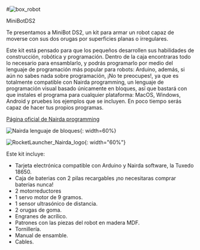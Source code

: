 #![box_robot](https://github.com/user-attachments/assets/19cead73-eca3-4f60-8209-6eb909850203)

MiniBotDS2

Te presentamos a MiniBot DS2, un kit para armar un robot capaz de moverse con sus dos orugas por superficies planas o irregulares.

Este kit está pensado para que los pequeños desarrollen sus habilidades de construcción, robótica y programación. Dentro de la caja encontraras todo lo necesario para ensamblarlo, y podrás programarlo por medio del lenguaje de programación más popular para robots: Arduino, además, si aún no sabes nada sobre programación, ¡No te preocupes!, ya que es totalmente compatible con Nairda programming, un lenguaje de programación visual basado únicamente en bloques, así que bastará con que instales el programa para cualquier plataforma: MacOS, Windows, Android y pruebes los ejemplos que se incluyen. En poco tiempo serás capaz de hacer tus propios programas.

[Página oficial de Nairda programming](https://nairda.com.mx/#/about)

![Nairda lenguaje de bloques]([https://ejemplo.com/logo.png](https://github.com/user-attachments/assets/36010b20-9203-45fc-9d48-2bf162e45eb4)){: width=60%}

![RocketLauncher_Nairda_logo](https://github.com/user-attachments/assets/c5ce35f5-924f-4317-b4b7-cf3844f8651c){: width="60%"}

Este kit incluye:

- Tarjeta electrónica compatible con Arduino y Nairda software, la Tuxedo 18650.
- Caja de baterias con 2 pilas recargables ¡no necesitaras comprar baterias nunca!
- 2 motorreductores
- 1 servo motor de 9 gramos.
- 1 sensor ultrasónico de distancia.
- 2 orugas de goma.
- Engranes de acrílico.
- Patrones con las piezas del robot en madera MDF.
- Tornillería.
- Manual de ensamble.
- Cables.
